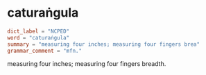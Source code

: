 # caturaṅgula

``` toml
dict_label = "NCPED"
word = "caturaṅgula"
summary = "measuring four inches; measuring four fingers brea"
grammar_comment = "mfn."
```

measuring four inches; measuring four fingers breadth.

